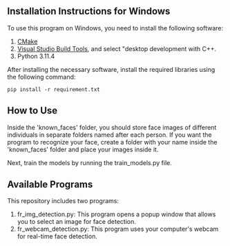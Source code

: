 ## Installation Instructions for Windows

To use this program on Windows, you need to install the following software:

1. [CMake](https://github.com/Kitware/CMake/releases/download/v3.27.6/cmake-3.27.6-windows-x86_64.msi)
2. [Visual Studio Build Tools](https://visualstudio.microsoft.com/visual-cpp-build-tools/), and select "desktop development with C++.
3. Python 3.11.4

After installing the necessary software, install the required libraries using the following command:

```shell
pip install -r requirement.txt
```
## How to Use 
Inside the 'known_faces' folder, you should store face images of different individuals in separate folders named after each person. If you want the program to recognize your face, create a folder with your name inside the 'known_faces' folder and place your images inside it.

Next, train the models by running the train_models.py file.
## Available Programs
This repository includes two programs:

1. fr_img_detection.py: This program opens a popup window that allows you to select an image for face detection.
2. fr_webcam_detection.py: This program uses your computer's webcam for real-time face detection.
